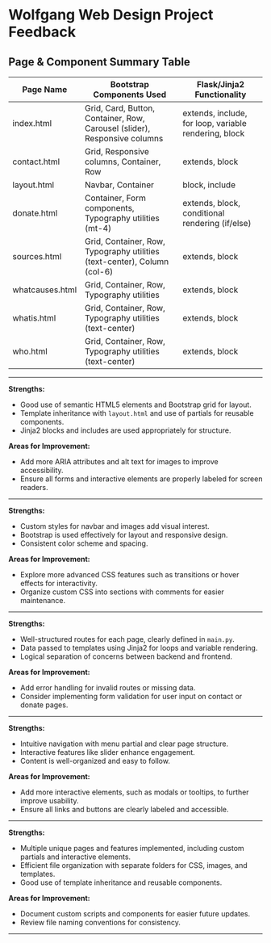# Wolfgang Web Design Project Feedback

## Page & Component Summary Table

| Page Name       | Bootstrap Components Used                                                 | Flask/Jinja2 Functionality                            |
| --------------- | ------------------------------------------------------------------------- | ----------------------------------------------------- |
| index.html      | Grid, Card, Button, Container, Row, Carousel (slider), Responsive columns | extends, include, for loop, variable rendering, block |
| contact.html    | Grid, Responsive columns, Container, Row                                  | extends, block                                        |
| layout.html     | Navbar, Container                                                         | block, include                                        |
| donate.html     | Container, Form components, Typography utilities (mt-4)                   | extends, block, conditional rendering (if/else)       |
| sources.html    | Grid, Container, Row, Typography utilities (text-center), Column (col-6)  | extends, block                                        |
| whatcauses.html | Grid, Container, Row, Typography utilities                                | extends, block                                        |
| whatis.html     | Grid, Container, Row, Typography utilities (text-center)                  | extends, block                                        |
| who.html        | Grid, Container, Row, Typography utilities (text-center)                  | extends, block                                        |

---

**Strengths:**

- Good use of semantic HTML5 elements and Bootstrap grid for layout.
- Template inheritance with `layout.html` and use of partials for reusable components.
- Jinja2 blocks and includes are used appropriately for structure.

**Areas for Improvement:**

- Add more ARIA attributes and alt text for images to improve accessibility.
- Ensure all forms and interactive elements are properly labeled for screen readers.

---

**Strengths:**

- Custom styles for navbar and images add visual interest.
- Bootstrap is used effectively for layout and responsive design.
- Consistent color scheme and spacing.

**Areas for Improvement:**

- Explore more advanced CSS features such as transitions or hover effects for interactivity.
- Organize custom CSS into sections with comments for easier maintenance.

---

**Strengths:**

- Well-structured routes for each page, clearly defined in `main.py`.
- Data passed to templates using Jinja2 for loops and variable rendering.
- Logical separation of concerns between backend and frontend.

**Areas for Improvement:**

- Add error handling for invalid routes or missing data.
- Consider implementing form validation for user input on contact or donate pages.

---

**Strengths:**

- Intuitive navigation with menu partial and clear page structure.
- Interactive features like slider enhance engagement.
- Content is well-organized and easy to follow.

**Areas for Improvement:**

- Add more interactive elements, such as modals or tooltips, to further improve usability.
- Ensure all links and buttons are clearly labeled and accessible.

---

**Strengths:**

- Multiple unique pages and features implemented, including custom partials and interactive elements.
- Efficient file organization with separate folders for CSS, images, and templates.
- Good use of template inheritance and reusable components.

**Areas for Improvement:**

- Document custom scripts and components for easier future updates.
- Review file naming conventions for consistency.

---
